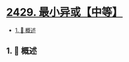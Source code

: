 # [2429. 最小异或【中等】](https://github.com/tnotesjs/TNotes.leetcode/tree/main/notes/2429.%20%E6%9C%80%E5%B0%8F%E5%BC%82%E6%88%96%E3%80%90%E4%B8%AD%E7%AD%89%E3%80%91)

<!-- region:toc -->

- [1. 📝 概述](#1--概述)

<!-- endregion:toc -->

## 1. 📝 概述
